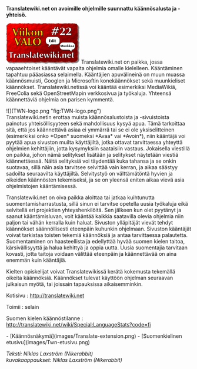 <!--
Title: Translatewiki.net
Week: 1x22
Number: 22
Date: 2011/05/29
Pageimage: valo22-translatewiki.net.png
Tags: Kaikki alustat,Palvelu,Yhteisö
-->

**Translatewiki.net on avoimille ohjelmille suunnattu käännösalusta ja
-yhteisö.**

![](images/valo22-translatewiki.net.png "fig:valo22-translatewiki.net.png")
Translatewiki.net on paikka, jossa vapaaehtoiset kääntävät vapaita
ohjelmia omalle kielelleen. Kääntäminen tapahtuu pääasiassa selaimella.
Kääntäjien apuvälineinä on muun muassa käännösmuisti, Googlen ja
Microsoftin konekäännökset sekä muunkieliset käännökset.
Translatewiki.netissä voi kääntää esimerkiksi MediaWikiä, FreeColia sekä
OpenStreetMapin verkkosivua ja työkaluja. Yhteensä käännettäviä ohjelmia
on parisen kymmentä.

<div class="rightimage" markdown="1">
![](TWN-logo.png "fig:TWN-logo.png")
</div>
Translatewiki.netin erottaa muista
käännösalustoista ja -sivuistoista painotus yhteisöllisyyteen sekä
mahdollisuus kysyä apua. Tämä tarkoittaa sitä, että jos käännettävä
asiaa ei ymmärrä tai se ei ole yksiselitteinen (esimerkiksi onko *Open*
suomeksi *Avaa* vai *Avoin*), niin kääntäjä voi pyytää apua sivuston
muilta käyttäjiltä, jotka ottavat tarvittaessa yhteyttä ohjelmien
kehittäjiin, jotta kysymyksiin saataisiin vastaus. Jokaisella viestillä
on paikka, johon nämä selitykset lisätään ja selitykset näytetään
viestiä käännettäessä. Näitä selityksiä voi täydentää kuka tahansa ja se
onkin suotavaa, sillä näin asia tarvitsee selvittää vain kerran, ja
aikaa säästyy sadoilta seuraavilta käyttäjiltä. Selvitystyö on
välttämätöntä hyvien ja oikeiden käännösten tekemiseksi, ja se on
yleensä eniten aikaa vievä asia ohjelmistojen kääntämisessä.

Translatewiki.net on oiva paikka aloittaa tai jatkaa kuihtunutta
suomentamisharrastusta, sillä sinun ei tarvitse opetella uusia työkaluja
eikä selvitellä eri projektien yhteyshenkilöitä. Sen jälkeen kun olet
pyytänyt ja saanut kääntämisluvan, voit kääntää kaikkia saatavilla
olevia ohjelmia niin paljon tai vähän kerralla kuin haluat. Sivuston
ylläpitäjät vievät tehdyt käännökset säännöllisesti eteenpäin kuhunkin
ohjelmaan. Sivuston kääntäjät voivat tarkistaa toisten tekemiä
käännöksiä ja antaa tarvittaessa palautetta. Suomentaminen on
haasteellista ja edellyttää hyvää suomen kielen taitoa, kärsivällisyyttä
ja halua kehittyä ja oppia uutta. Uusia suomentajia tarvitaan kovasti,
jotta taitoja voidaan välittää eteenpäin ja käännettävää on aina enemmän
kuin kääntäjiä.

Kielten opiskelijat voivat Translatewikissä kerätä kokemusta tekemällä
oikeita käännöksiä. Käännökset tulevat käyttöön ohjelman seuraavan
julkaisun myötä, tai joissain tapauksissa aikaisemminkin.

Kotisivu
:   <http://translatewiki.net>

Toimii
:   selain

Suomen kielen käännöstilanne
:   <http://translatewiki.net/wiki/Special:LanguageStats?code=fi>

<div class="psgallery" markdown="1">
-   [Käännösnäkymä](images/Translate-extension.png)
-   [Suomenkielinen etusivu](images/Twn-etusivu.png)‎
</div>

*Teksti: Niklas Laxström (Nikerabbit)* <br />
*kuvakaappaukset: Niklas Laxström (Nikerabbit)*
